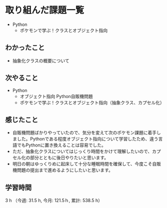 # 取り組んだ課題一覧
- Python
    - ポケモンで学ぶ！クラスとオブジェクト指向
## わかったこと
- 抽象化クラスの概要について
## 次やること
- Python
    - オブジェクト指向 Python自販機問題
    - ポケモンで学ぶ！クラスとオブジェクト指向（抽象クラス、カプセル化）    
## 感じたこと
- 自販機問題ばかりやっていたので、気分を変えて次のポケモン課題に着手しました。Pythonである程度オブジェクト指向について学習したため、違う言語でもPythonに置き換えることは容易でした。
- ただ、抽象化クラスについてはじっくり時間をかけて理解したいので、カプセル化の部分とともに後日やりたいと思います。
- 明日の朝はゆっくりめに起床して十分な睡眠時間を確保して、今度こそ自販機問題の提出まで進めるようにしたいと思います。             
## 学習時間
3 h （今週: 31.5 h, 今月: 121.5ｈ, 累計: 538.5 h）